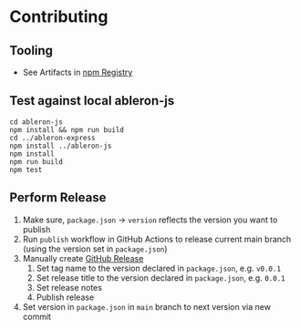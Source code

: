 # Contributing

## Tooling

- See Artifacts in [npm Registry](https://www.npmjs.com/package/ableron-express)

## Test against local ableron-js

```shell
cd ableron-js
npm install && npm run build
cd ../ableron-express
npm install ../ableron-js
npm install
npm run build
npm test
```

## Perform Release

1. Make sure, `package.json` → `version` reflects the version you want to publish
2. Run `publish` workflow in GitHub Actions to release current main branch (using the version set in `package.json`)
3. Manually create [GitHub Release](https://github.com/ableron/ableron-express/releases/new)
   1. Set tag name to the version declared in `package.json`, e.g. `v0.0.1`
   2. Set release title to the version declared in `package.json`, e.g. `0.0.1`
   3. Set release notes
   4. Publish release
4. Set version in `package.json` in `main` branch to next version via new commit
